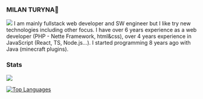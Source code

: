 ### MILAN TURYNA👋
<img src="https://hitx.vercel.app/counter/?id=https://github.com/MilanTuryna/milanturyna&t=github%20views">
I am mainly fullstack web developer and SW engineer but I like try new technologies including other focus. 
I have over 6 years experience as a web developer (PHP - Nette Framework, html&css), over 4 years experience in JavaScript (React, TS, Node.js...). I started programming 8 years ago with Java (minecraft plugins).

### Stats
<a href="http://www.github.com/ARCADEGC"><img src="https://github-readme-streak-stats.herokuapp.com/?user=MilanTuryna&stroke=ffffff&background=22272e&ring=64748b&fire=64748b&currStreakNum=ffffff&currStreakLabel=64748b&sideNums=ffffff&sideLabels=ffffff&dates=ffffff&hide_border=true" /></a>

<a href="https://github.com/ARCADEGC" align="left"><img src="https://github-readme-stats.vercel.app/api/top-langs/?username=MilanTuryna&langs_count=10&title_color=64748b&text_color=ffffff&icon_color=444e59&bg_color=22272e&hide_border=true&locale=en&custom_title=Top%20%Languages" alt="Top Languages" /></a>
